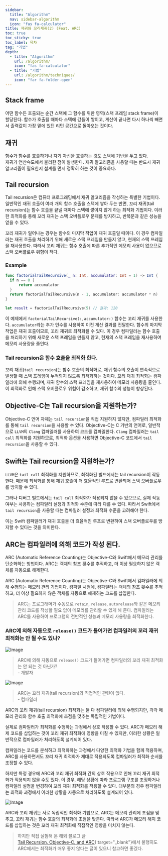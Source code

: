 ```yaml
---
sidebar:
  title: "Algorithm"
  nav: sidebar-algorithm
  icon: "fas fa-calculator"
title: 재귀와 꼬리재귀(2) (Feat. ARC)
toc: true
toc_sticky: true
toc_label: 목차
tag: "기법"
depth:
  - title: "Algorithm"
    url: /algorithm/
    icon: "fas fa-calculator"
  - title: "기법"
    url: /algorithm/techniques/
    icon: "far fa-folder-open"
---
```

## Stack frame
어떤 함수든 호출되는 순간 스택에 그 함수를 위한 영역(스택 프레임 stack frame)이 할당된다.
함수가 호출될 때마다 스택에 값들이 쌓이고, 계산이 끝나면 다시 하나씩 빼면서 출력값이 가장 밑에 있던 리턴 공간으로 돌아오는 것이다.   

## 재귀
함수가 함수를 호출하거나 자기 자신을 호출하는 것도 스택에 기반을 두고 있다.  
재귀가 연산속도에서 불리한 점이 발생한다.
재귀 알고리즘을 사용할 때는 반드시 재귀 알고리즘이 필요한지 설계를 먼저 정확히 하는 것이 중요하다.  

## Tail recursion
Tail recursion은 컴퓨터 프로그래밍에서 재귀 알고리즘을 작성하는 특별한 기법이다. 일반적인 재귀 호출이 여러 개의 함수 호출을 스택에 쌓아 두는 반면, 꼬리 재귀(tail recursion)는 함수 호출을 끝낼 때마다 스택에 쌓이지 않게 하는 최적화 기법이다. 이러한 최적화를 통해 꼬리 재귀는 스택 오버플로우 문제를 방지하고, 반복문과 같은 성능을 얻을 수 있다.

꼬리 재귀가 일어나는 경우는 함수의 마지막 작업이 재귀 호출일 때이다. 이 경우 컴파일러는 재귀 호출을 처리하기 위해 새로운 스택 프레임을 만들지 않고, 현재의 스택 프레임을 재사용한다. 따라서 꼬리 재귀는 함수 호출에 따른 추가적인 메모리 사용이 없으므로 스택 오버플로우 위험이 적다.

### Example
```swift
func factorialTailRecursive(_ n: Int, accumulator: Int = 1) -> Int {
  if n == 0 {
      return accumulator
  }
  return factorialTailRecursive(n - 1, accumulator: accumulator * n)
}

let result = factorialTailRecursive(5) // 결과: 120
```
이 예제에서 `factorialTailRecursive(:,accumulator:)` 함수는 꼬리 재귀를 사용한다. `accumulator`라는 추가 인수를 사용하여 이전 계산 결과를 전달한다. 함수의 마지막 작업은 재귀 호출이므로, 꼬리 재귀로 최적화될 수 있다. 이 경우 컴파일러는 함수 호출을 처리하기 위해 새로운 스택 프레임을 만들지 않고, 현재의 스택 프레임을 재사용하여 메모리 사용량을 줄인다.

### Tail recursion은 함수 호출을 최적화 한다.
꼬리 재귀(`tail recursion`)는 함수 호출의 최적화로, 재귀 함수의 호출이 연속적으로 발생할 때 스택 프레임이 누적되지 않도록 최적화하는 것이다. 꼬리 재귀 최적화는 컴파일러에 의해 수행되며, 재귀 함수의 스택 프레임을 재사용하여 메모리 사용량을 줄인다. 이 최적화로 인해 스택 오버플로우 위험이 감소하고, 재귀 함수의 성능이 향상된다.

## Objective-C는 Tail recursion을 지원하는가? 
Objective-C 언어 자체는 `tail recursion`을 직접 지원하지 않지만, 컴파일러 최적화를 통해 `tail recursion`을 사용할 수 있다. Objective-C는 C 기반의 언어로, 일반적으로 `LLVM`의 `Clang` 컴파일러를 사용하여 코드를 컴파일한다. `Clang` 컴파일러는 `tail call` 최적화를 지원하므로, 최적화 옵션을 사용하면 Objective-C 코드에서 `tail recursion`을 사용할 수 있다.

## Swift는 Tail recursion을 지원하는가?
`LLVM`은 `tail call` 최적화를 지원하므로, 최적화된 빌드에서는 tail recursion이 작동한다. 때문에 최적화를 통해 재귀 호출이 더 효율적인 루프로 변환되어 스택 오버플로우를 방지할 수 있다. 

그러나 디버그 빌드에서는 `tail call` 최적화가 적용되지 않을 수 있으므로, 실제 작동 여부는 사용하는 컴파일러 설정과 최적화 수준에 따라 다를 수 있다. 따라서 Swift에서 `tail recursion`을 사용할 때는 컴파일러 설정과 최적화 수준을 고려해야 한다.

이는 Swift 컴파일러가 재귀 호출을 더 효율적인 루프로 변환하여 스택 오버플로우를 방지할 수 있다는 것을 의미한다. 

## ARC는 컴파일러에 의해 코드가 작성 된다.
ARC (Automatic Reference Counting)는 Objective-C와 Swift에서 메모리 관리를 단순화하는 방법이다. ARC는 객체의 참조 횟수를 추적하고, 더 이상 필요하지 않은 객체를 자동으로 해제한다.

ARC (Automatic Reference Counting)는 Objective-C와 Swift에서 컴파일러에 의해 수행되는 메모리 관리 기법이다. 컴파일 시점에, 컴파일러는 객체의 참조 횟수를 추적하고, 더 이상 필요하지 않은 객체를 자동으로 해제하는 코드를 삽입한다.
>  ARC는 프로그래머가 수동으로 `retain`, `release`, `autorelease`와 같은 메모리 관리 코드를 작성할 필요 없이 메모리를 관리할 수 있게 해 준다. 컴파일러는 ARC를 사용하여 프로그램의 전반적인 성능과 메모리 사용량을 최적화한다.

### ARC에 의해 자동으로 `release()` 코드가 들어가면 컴파일러의 꼬리 재귀 최적화는 안 될 수도 있나?

![Image](https://drive.google.com/uc?export=view&id=1_UP9mSzcInwuIizN39iN_Y13CJP3P6E9)  
 > ARC에 의해 자동으로 `release()` 코드가 들어가면 컴파일러의 꼬리 재귀 최적화는 안 되는 것 아닌가?<br/>- 개발자





![Image](https://drive.google.com/uc?export=view&id=1mOkNTLqdPNVGqrjNXLzBGxP_hG3VCegK)  
> ARC는 꼬리 재귀(tail recursion)와 직접적인 관련이 없다.<br/>- 컴파일러

ARC와 꼬리 재귀(tail recursion) 최적화는 둘 다 컴파일러에 의해 수행되지만, 각각 메모리 관리와 함수 호출 최적화에 초점을 맞추는 독립적인 기법이다.

실제로 컴파일러가 최적화를 수행하는 과정에서 상호 작용할 수 있다. ARC가 메모리 해제 코드를 삽입하는 것이 꼬리 재귀 최적화에 영향을 미칠 수 있지만, 이러한 상황은 일반적으로 컴파일러가 처리하도록 설계되어 있다.

컴파일러는 코드를 분석하고 최적화하는 과정에서 다양한 최적화 기법을 함께 적용하며, ARC를 사용하면서도 꼬리 재귀 최적화가 제대로 적용되도록 컴파일러가 최적화 순서를 조정할 수 있다.

하지만 특정 경우에 ARC와 꼬리 재귀 최적화 간의 상호 작용으로 인해 꼬리 재귀 최적화가 적용되지 않을 수도 있다. 이 경우, 해당 상황에 따라 프로그램 구조를 조정하거나 컴파일러 설정을 변경하여 꼬리 재귀 최적화를 적용할 수 있다. 대부분의 경우 컴파일러는 최적화 과정에서 이러한 상황을 자동으로 처리하도록 설계되어 있다.

![Image](https://drive.google.com/uc?export=view&id=19BVE3AgbxFtFWJcoElU5KsVDWjAyKz5x)  

ARC와 꼬리 재귀는 서로 독립적인 최적화 기법으로, ARC는 메모리 관리에 초점을 맞추고, 꼬리 재귀는 함수 호출의 최적화에 초점을 맞춘다. 따라서 ARC가 메모리 해지 코드를 삽입하는 것은 꼬리 재귀 최적화에 직접적인 영향을 미치지 않는다.

> 하지만 직접 실험해 본 해외 블로그 글<br/>[<i class="fas fa-link"></i> Tail Recursion, Objective-C, and ARC](http://devetc.org/code/2014/05/24/tail-recursion-objc-and-arc.html){:target="_blank"}에서 불행히도 ARC에서는 최적화가 매우 좋지 않다는 글이 있으니 참고하면 좋겠다.
